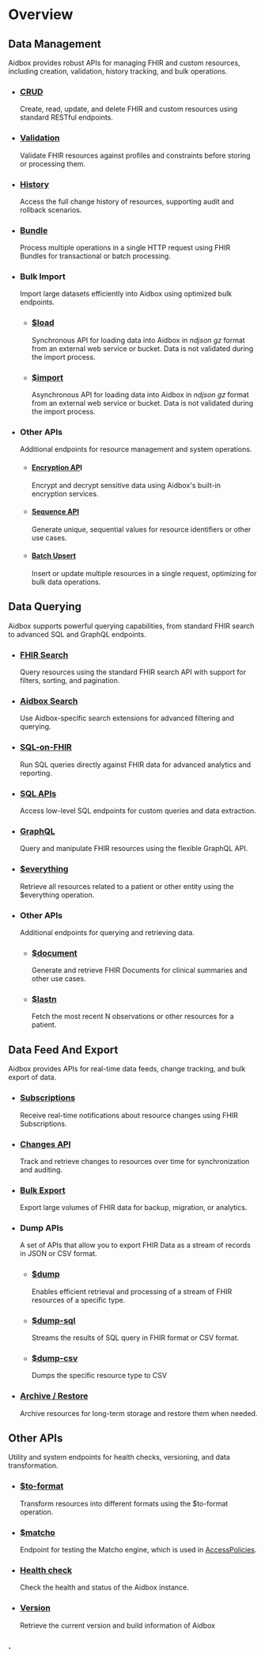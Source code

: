 # Overview

## Data Management

Aidbox provides robust APIs for managing FHIR and custom resources, including creation, validation, history tracking, and bulk operations.

*   ### [CRUD](rest-api/crud/)

    Create, read, update, and delete FHIR and custom resources using standard RESTful endpoints.
*   ### [Validation](rest-api/other/validate.md)

    Validate FHIR resources against profiles and constraints before storing or processing them.
*   ### [History](rest-api/history.md)

    Access the full change history of resources, supporting audit and rollback scenarios.
*   ### [Bundle](rest-api/bundle.md)

    Process multiple operations in a single HTTP request using FHIR Bundles for transactional or batch processing.
*   ### Bulk Import

    Import large datasets efficiently into Aidbox using optimized bulk endpoints.

    *   ### [$load](bulk-api/load-and-fhir-load.md)

        Synchronous API for loading data into Aidbox in _ndjson_ _gz_ format from an external web service or bucket. Data is not validated during the import process.
    *   ### [$import](bulk-api/import-and-fhir-import.md)

        Asynchronous API for loading data into Aidbox in _ndjson_ _gz_ format from an external web service or bucket. Data is not validated during the import process.
*   ### Other APIs

    Additional endpoints for resource management and system operations.

    *   #### [Encryption AP](other/encryption-api.md)I

        Encrypt and decrypt sensitive data using Aidbox's built-in encryption services.
    *   #### [Sequence API](other/sequence-api.md)

        Generate unique, sequential values for resource identifiers or other use cases.
    *   #### [Batch Upsert](other/batch-upsert.md)

        Insert or update multiple resources in a single request, optimizing for bulk data operations.

## Data Querying

Aidbox supports powerful querying capabilities, from standard FHIR search to advanced SQL and GraphQL endpoints.

*   ### [FHIR Search](rest-api/fhir-search/)

    Query resources using the standard FHIR search API with support for filters, sorting, and pagination.
*   ### [Aidbox Search](rest-api/aidbox-search.md)

    Use Aidbox-specific search extensions for advanced filtering and querying.
*   ### [SQL-on-FHIR](../modules/sql-on-fhir/)

    Run SQL queries directly against FHIR data for advanced analytics and reporting.
*   ### [SQL APIs](rest-api/other/sql-endpoints.md)

    Access low-level SQL endpoints for custom queries and data extraction.
*   ### [GraphQL](graphql-api.md)

    Query and manipulate FHIR resources using the flexible GraphQL API.
*   ### [$everything](rest-api/everything-on-patient.md)

    Retrieve all resources related to a patient or other entity using the $everything operation.
*   ### Other APIs

    Additional endpoints for querying and retrieving data.

    *   ### [$document](rest-api/other/document.md)

        Generate and retrieve FHIR Documents for clinical summaries and other use cases.
    *   ### [$lastn](rest-api/other/observation-lastn.md)

        Fetch the most recent N observations or other resources for a patient.

## Data Feed And Export

Aidbox provides APIs for real-time data feeds, change tracking, and bulk export of data.

*   ### [Subscriptions](../modules/topic-based-subscriptions/)

    Receive real-time notifications about resource changes using FHIR Subscriptions.
*   ### [Changes API](other/changes-api.md)

    Track and retrieve changes to resources over time for synchronization and auditing.
*   ### [Bulk Export](bulk-api/export.md)

    Export large volumes of FHIR data for backup, migration, or analytics.
*   ### Dump APIs

    A set of APIs that allow you to export FHIR Data as a stream of records in JSON or CSV format.

    *   ### [$dump](bulk-api/dump.md)

        Enables efficient retrieval and processing of a stream of FHIR resources of a specific type.
    *   ### [$dump-sql](bulk-api/dump-sql.md)

        Streams the results of SQL query in FHIR format or CSV format.
    *   ### [$dump-csv](bulk-api/dump-csv.md)

        Dumps the specific resource type to CSV
*   ### [Archive / Restore](other/archive-restore-api/)

    Archive resources for long-term storage and restore them when needed.



## Other APIs

Utility and system endpoints for health checks, versioning, and data transformation.

*   ### [$to-format](rest-api/other/to-format.md)

    Transform resources into different formats using the $to-format operation.
*   ### [$matcho](rest-api/other/matcho.md)

    Endpoint for testing the Matcho engine, which is used in [AccessPolicies](../access-control/authorization/#access-policies).
*   ### [Health check](rest-api/other/health-check.md)

    Check the health and status of the Aidbox instance.
*   ### [Version](rest-api/other/aidbox-version.md)

    Retrieve the current version and build information of Aidbox



### .
